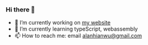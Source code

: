 ### Hi there 👋

- 🔭 I’m currently working on [my website](alanhianwu.github.io)
- 🌱 I’m currently learning typeScript, webassembly
- 📫 How to reach me: email alanhianwu@gmail.com

<!--
**AlanHianWu/AlanHianWu** is a ✨ _special_ ✨ repository because its `README.md` (this file) appears on your GitHub profile.

Here are some ideas to get you started:

- 🔭 I’m currently working on AlanHianWu.github.io
- 🌱 I’m currently learning typeScript, webassembly
- 👯 I’m looking to collaborate on ...
- 🤔 I’m looking for help with ...
- 💬 Ask me about ...
- 📫 How to reach me: email alanhianwu@gmail.com
- 😄 Pronouns: ...
- ⚡ Fun fact: ...
-->
